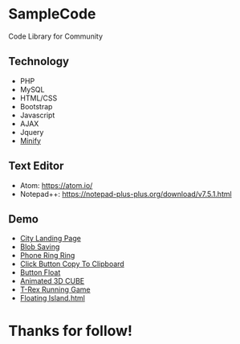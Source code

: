 # SampleCode
Code Library for Community

## Technology
* PHP
* MySQL
* HTML/CSS
* Bootstrap
* Javascript
* AJAX
* Jquery
* [Minify](http://minifycode.com/)

## Text Editor
* Atom: https://atom.io/
* Notepad++: https://notepad-plus-plus.org/download/v7.5.1.html

## Demo
- [City Landing Page](CityLandingPage)
- [Blob Saving](blob-saving.js)
- [Phone Ring Ring](PhoneRingRing.html)
- [Click Button Copy To Clipboard](ClickButtonCopyToClipboard.html)
- [Button Float](ButtonFloatHTML.html)
- [Animated 3D CUBE](Animated-3D-CUBE)
- [T-Rex Running Game](T-RexRunning)
- [Floating Island.html](FloatingIsland)

# Thanks for follow!
